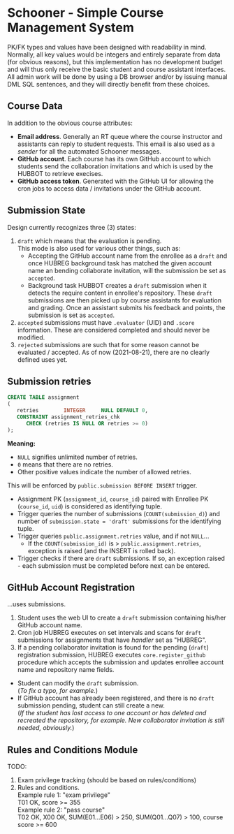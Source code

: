 # Schooner - Simple Course Management System

PK/FK types and values have been designed with readability in mind. Normally, all key values would be integers and entirely separate from data (for obvious reasons), but this implementation has no development budget and will thus only receive the basic student and course assistant interfaces. All admin work will be done by using a DB browser and/or by issuing manual DML SQL sentences, and they will directly benefit from these choices.

## Course Data

In addition to the obvious course attributes:
- **Email address**. Generally an RT queue where the course instructor and assistants can reply to student requests. This email is also used as a _sender_ for all the automated Schooner messages.
- **GitHub account**. Each course has its own GitHub account to which students send the collaboration invitations and which is used by the HUBBOT to retrieve execises.
- **GitHub access token**. Generated with the GitHub UI for allowing the cron jobs to access data / invitations under the GitHub account.

## Submission State

Design currently recognizes three (3) states:
1. `draft` which means that the evaluation is pending.  
   This mode is also used for various other things, such as:
   - Accepting the GitHub account name from the enrollee as a `draft` and once HUBREG background task has matched the given account name an bending collaborate invitation, will the submission be set as `accepted`.
   - Background task HUBBOT creates a `draft` submission when it detects the require content in enrollee's repository. These `draft` submissions are then picked up by course assistants for evaluation and grading. Once an assistant submits his feedback and points, the submission is set as `accepted`.
2. `accepted` submissions must have `.evaluator` (UID) and `.score` information. These are considered completed and should never be modified.
3. `rejected` submissions are such that for some reason cannot be evaluated / accepted. As of now (2021-08-21), there are no clearly defined uses yet.

## Submission retries

```sql
CREATE TABLE assignment
(
   retries        INTEGER     NULL DEFAULT 0,
   CONSTRAINT assignment_retries_chk
      CHECK (retries IS NULL OR retries >= 0)
);
```
**Meaning:**
- `NULL` signifies unlimited number of retries.
- `0` means that there are no retries.
- Other positive values indicate the number of allowed retries.

This will be enforced by `public.submission BEFORE INSERT` trigger.
- Assignment PK (`assignment_id`, `course_id`) paired with Enrollee PK (`course_id`, `uid`) is considered as identifying tuple.
- Trigger queries the number of submissions (`COUNT(submission_d)`) and number of `submission.state = 'draft'` submissions for the identifying tuple.
- Trigger queries `public.assignment.retries` value, and if not `NULL`...
   - If the `COUNT(submission_id)` is > `public.assignment.retries`, exception is raised (and the INSERT is rolled back).
- Trigger checks if there are `draft` submissions. If so, an exception raised - each submission must be completed before next can be entered.

## GitHub Account Registration

...uses submissions.

1. Student uses the web UI to create a `draft` submission containing his/her GitHub account name.
2. Cron job HUBREG executes on set intervals and scans for `draft` submissions for assignments that have _handler_ set as "HUBREG".
3. If a pending collaborator invitation is found for the pending (`draft`) registration submission, HUBREG executes `core.register_github` procedure which accepts the submission and updates enrollee account name and repository name fields.

- Student can modify the `draft` submission.  
  (_To fix a typo, for example._)
- If GitHub account has already been registered, and there is no `draft` submission pending, student can still create a new.  
  (_If the student has lost access to one account or has deleted and recreated the repository, for example. New collaborator invitation is still needed, obviously._)

## Rules and Conditions Module
TODO:
1) Exam privilege tracking (should be based on rules/conditions)
2) Rules and conditions.  
   Example rule 1: "exam privilege"  
   T01 OK, score >= 355  
   Example rule 2: "pass course"  
   T02 OK, X00 OK, SUM(E01...E06) > 250, SUM(Q01...Q07) > 100, course score >= 600

